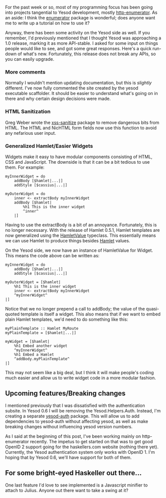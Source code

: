 For the past week or so, most of my programming focus has been going into projects tangential to Yesod development, mostly [http-enumerator](http://hackage.haskell.org/package/http-enumerator). As an aside: I think the [enumerator](http://hackage.haskell.org/package/enumerator) package is wonderful; does anyone want me to write up a tutorial on how to use it?

Anyway, there has been some activity on the Yesod side as well. If you remember, I'd previously mentioned that I thought Yesod was approaching a 1.0 release, marking it as more API-stable. I asked for some input on things people would like to see, and got some great responses. Here's a quick run-down of what's new. Fortunately, this release does not break any APIs, so you can easily upgrade.

### More comments

Normally I wouldn't mention updating documentation, but this is *slightly* different. I've now fully commented the site created by the yesod executable scaffolder. It should be easier to understand what's going on in there and why certain design decisions were made.

### HTML Sanitization

Greg Weber wrote the [xss-sanitize](http://hackage.haskell.org/package/xss-sanitize) package to remove dangerous bits from HTML. The HTML and NicHTML form fields now use this function to avoid any nefarious user input.

### Generalized Hamlet/Easier Widgets

Widgets make it easy to have modular components consisting of HTML, CSS and JavaScript. The downside is that it can be a bit tedious to use them. For example:

    myInnerWidget = do
        addBody [$hamlet|...|]
        addStyle [$cassius|...|]

    myOuterWidget = do
        inner <- extractBody myInnerWidget
        addBody [$hamlet|
            %h1 This is the inner widget
            ^inner^
        |]

Having to use the extractBody is a bit of an annoyance. Fortunately, this is no longer necessary. With the release of Hamlet 0.5.1, Hamlet templates are now generalized using the [HamletValue](http://hackage.haskell.org/packages/archive/hamlet/0.5.1/doc/html/Text-Hamlet.html#t:HamletValue) typeclass. This essentially means we can use Hamlet to produce things besides [Hamlet](http://hackage.haskell.org/packages/archive/hamlet/0.5.1/doc/html/Text-Hamlet.html#t:Hamlet) values.

On the Yesod side, we now have an instance of HamletValue for Widget. This means the code above can be written as:

    myInnerWidget = do
        addBody [$hamlet|...|]
        addStyle [$cassius|...|]

    myOuterWidget = [$hamlet|
        %h1 This is the inner widget
        inner <- extractBody myInnerWidget
        ^myInnerWidget^
    |]

Notice that we no longer prepend a call to addBody; the value of the quasi-quoted template is itself a widget. This also means that if we want to embed plain Hamlet templates, we'd need to do something like this:

    myPlainTemplate :: Hamlet MyRoute
    myPlainTemplate = [$hamlet|...|]

    myWidget = [$hamlet|
        %h1 Embed another widget
        ^myInnerWidget^
        %h1 Embed a Hamlet
        ^addBody.myPlainTemplate^
    |]

This may not seem like a big deal, but I think it will make people's coding much easier and allow us to write widget code in a more modular fashion.

## Upcoming features/Breaking changes

I mentioned previously that I was dissatisfied with the authentication subsite. In Yesod 0.6 I will be removing the Yesod.Helpers.Auth. Instead, I'm creating a separate [yesod-auth](http://hackage.haskell.org/package/yesod-auth) package. This will allow us to add dependencies to yesod-auth without affecting yesod, as well as make breaking changes without influencing yesod version numbers.

As I said at the beginning of this post, I've been working mainly on http-enumerator recently. The impetus to get started on that was to get good OpenID 2 support going for the haskellers.com website (nothing there yet). Currently, the Yesod authentication system only works with OpenID 1. I'm hoping that by Yesod 0.6, we'll have support for both of them.

## For some bright-eyed Haskeller out there...

One last feature I'd love to see implemented is a Javascript minifier to attach to Julius. Anyone out there want to take a swing at it?
